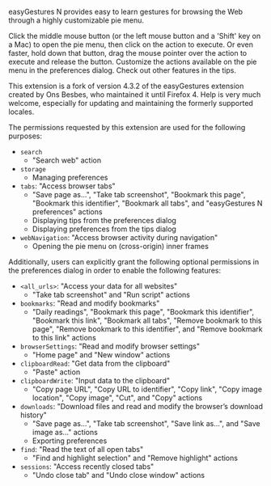 easyGestures N provides easy to learn gestures for browsing the Web through a highly customizable pie menu.

Click the middle mouse button (or the left mouse button and a 'Shift' key on a Mac) to open the pie menu, then click on the action to execute. Or even faster, hold down that button, drag the mouse pointer over the action to execute and release the button. Customize the actions available on the pie menu in the preferences dialog. Check out other features in the tips.

This extension is a fork of version 4.3.2 of the easyGestures extension created by Ons Besbes, who maintained it until Firefox 4. Help is very much welcome, especially for updating and maintaining the formerly supported locales.

The permissions requested by this extension are used for the following purposes:

- `search`
  - "Search web" action
- `storage`
  - Managing preferences
- `tabs`: "Access browser tabs"
  - "Save page as...", "Take tab screenshot", "Bookmark this page", "Bookmark this identifier", "Bookmark all tabs", and "easyGestures N preferences" actions
  - Displaying tips from the preferences dialog
  - Displaying preferences from the tips dialog
- `webNavigation`: "Access browser activity during navigation"
  - Opening the pie menu on (cross-origin) inner frames

Additionally, users can explicitly grant the following optional permissions in the preferences dialog in order to enable the following features:

- `<all_urls>`: "Access your data for all websites"
  - "Take tab screenshot" and "Run script" actions
- `bookmarks`: "Read and modify bookmarks"
  - "Daily readings", "Bookmark this page", "Bookmark this identifier", "Bookmark this link", "Bookmark all tabs", "Remove bookmark to this page", "Remove bookmark to this identifier", and "Remove bookmark to this link" actions
- `browserSettings`: "Read and modify browser settings"
  - "Home page" and "New window" actions
- `clipboardRead`: "Get data from the clipboard"
  - "Paste" action
- `clipboardWrite`: "Input data to the clipboard"
  - "Copy page URL", "Copy URL to identifier", "Copy link", "Copy image location", "Copy image", "Cut", and "Copy" actions
- `downloads`: "Download files and read and modify the browser’s download history"
  - "Save page as...", "Take tab screenshot", "Save link as...", and "Save image as..." actions
  - Exporting preferences
- `find`: "Read the text of all open tabs"
  - "Find and highlight selection" and "Remove highlight" actions
- `sessions`: "Access recently closed tabs"
  - "Undo close tab" and "Undo close window" actions
